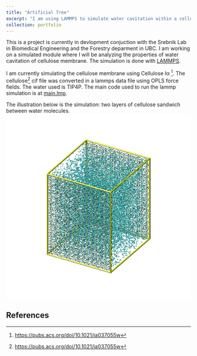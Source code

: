 ```yaml
---
title: "Artificial Tree"
excerpt: "I am using LAMMPS to simulate water cavitation within a cellulose membrane 1<br/><img src='/images/snap0.jpg'style='width:200px;height:200px;'> "
collection: portfolio
---
```


This is a project is currently in devlopment conjuction with the Srebnik Lab in Biomedical Engineering and the Forestry deparment in UBC. 
I am working on a simulated module where I will be analyzing the properties of water cavitation of cellulose membrane. The simulation is done with [LAMMPS](https://www.lammps.org/#gsc.tab=0). 

I am currently simulating the cellulose membrane using Cellulose Iα [^1]. The cellulose[^1] cif file was converted in a lammps data file using OPLS force fields. The water used is TIP4P. The main code used to run the lammp simulation is at [main.lmp](https://gitfront.io/r/janellecheung/QHBtzxc8cMTW/Compiled-projects/tree/Artifical%20Tree/). 

The illustration below is the simulation: two layers of cellulose sandwich between water molecules. 
![](/images/snap0.jpg)

## References 
[^1]: https://pubs.acs.org/doi/10.1021/ja037055w
